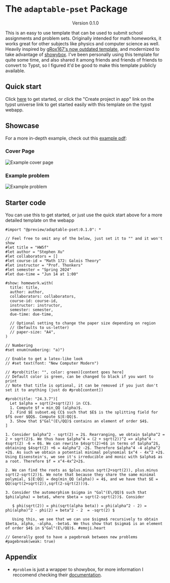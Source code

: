 # The `adaptable-pset` Package
<div align="center">Version 0.1.0</div>

This is an easy to use template that can be used to submit school assignments and problem sets. Originally intended for math homeworks, it works great for other subjects like physics and computer science as well. Heavily inspired by [gRox167's now outdated template](https://github.com/gRox167/typst-assignment-template/tree/main), and modernized to take advantage of [showybox](https://typst.app/universe/package/showybox). I've been personally using this template for quite some time, and also shared it among friends and friends of friends to convert to Typst, so I figured it'd be good to make this template publicly available.

## Quick start

Click [here](https://typst.app/app?template=adaptable-pset&version=0.1.0) to get started, or click the "Create project in app" link on the typst universe link to get started easily with this template on the typst webapp.

## Showcase

For a more in-depth example, check out this [example pdf](https://github.com/stuxf/adaptable-pset/example.pdf):

### Cover Page

![Example cover page](https://raw.githubusercontent.com/stuxf/adaptable-pset/main/example_cover.png)

### Example problem

![Example problem](https://raw.githubusercontent.com/stuxf/adaptable-pset/main/example_problem.png)

## Starter code

You can use this to get started, or just use the quick start above for a more detailed template on the webapp

```typ
#import "@preview/adaptable-pset:0.1.0": *

// Feel free to omit any of the below, just set it to "" and it won't show
#let title = "HW5f"
#let author = "Stephen Xu"
#let collaborators = []
#let course-id = "Math 172: Galois Theory"
#let instructor = "Prof. Thonkers"
#let semester = "Spring 2024"
#let due-time = "Jun 14 at 1:00"

#show: homework.with(
  title: title,
  author: author,
  collaborators: collaborators,
  course-id: course-id,
  instructor: instructor,
  semester: semester,
  due-time: due-time,

  // Optional setting to change the paper size depending on region
  // (Defaults to us-letter)
  // paper-size: "A4", 
)

// Numbering
#set enum(numbering: "a)")

// Enable to get a latex-like look
// #set text(font: "New Computer Modern")

// #prob(title: "", color: green)[content goes here]
// Default color is green, can be changed to black if you want to print
// Note that title is optional, it can be removed if you just don't set it to anything (just do #prob[content])

#prob(title: "24.3.7")[
  Let $alpha = sqrt(2+sqrt(2)) in CC$.
  1. Compute $f = min_QQ (alpha)$.
  2. Find $E subset.eq CC$ such that $E$ is the splitting field for $f$ over $QQ$. Compute $|E:QQ|$.
  3. Show that $"Gal"(E\/QQ)$ contains an element of order $4$.
]

1. Consider $alpha^2 - sqrt(2) = 2$. Rearranging, we obtain $alpha^2 = 2 + sqrt(2)$. We thus have $alpha^4 = (2 + sqrt(2))^2 => alpha^4 - 4sqrt(2) -6 = 0$. We can rewrite $4sqrt(2)+6$ in terms of $alpha^2$, obtaining $4sqrt(2) +6 = 4alpha^2 -2$. Therefore $alpha^4 -4 alpha^2 +2$. As such we obtain a potential minimal polynomial $x^4 - 4x^2 +2$. Using Eisenstein's, we see it's irreducible and monic with $alpha$ as a root. Therefore $f = x^4-4x^2+2$. 

2. We can find the roots as $plus.minus sqrt(2+sqrt(2)), plus.minus sqrt(2-sqrt(2))$. We note that because they share the same minimal polymial, $|E:QQ| = deg(min_QQ (alpha)) = 4$, and we have that $E = QQ(sqrt(2+sqrt(2)),sqrt(2-sqrt(2)))$. 

3. Consider the automorphism $sigma in "Gal"(E\/QQ)$ such that $phi(alpha) = beta$, where $beta = sqrt(2-sqrt(2))$. Consider

   $ phi(sqrt(2)) = phi(sqrt(alpha beta)) = phi(alpha^2 - 2) = phi(alpha)^2 - phi(2) = beta^2 - 2  = -sqrt(2) $

   Using this, we see that we can use $sigma$ recursively to obtain $beta, alpha, -alpha, -beta$. We thus show that $sigma$ is an element of order $4$ in $"Gal"(E\/QQ)$. #emoji.heart

// Generally good to have a pagebreak between new problems
#pagebreak(weak: true)
```
<!-- 
<picture>
  <source media="(prefers-color-scheme: dark)" srcset="./thumbnail-dark.svg">
  <img src="./thumbnail-light.svg">
</picture> -->

## Appendix

* `#problem` is just a wrapper to showybox, for more information I reccomend checking their [documentation](https://typst.app/universe/package/showybox). 
